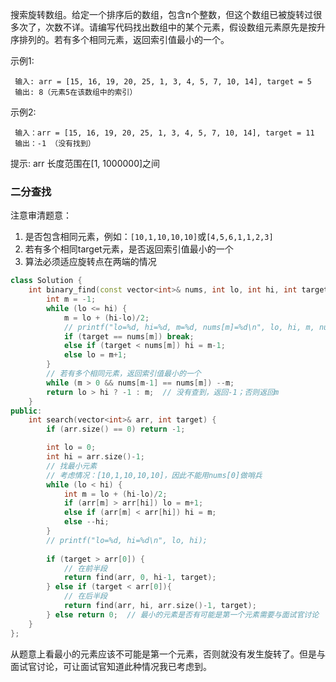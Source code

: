 搜索旋转数组。给定一个排序后的数组，包含n个整数，但这个数组已被旋转过很多次了，次数不详。请编写代码找出数组中的某个元素，假设数组元素原先是按升序排列的。若有多个相同元素，返回索引值最小的一个。

示例1:

```
 输入: arr = [15, 16, 19, 20, 25, 1, 3, 4, 5, 7, 10, 14], target = 5
 输出: 8（元素5在该数组中的索引）
```

示例2:

```
 输入：arr = [15, 16, 19, 20, 25, 1, 3, 4, 5, 7, 10, 14], target = 11
 输出：-1 （没有找到）
```

提示: arr 长度范围在[1, 1000000]之间



### 二分查找

注意审清题意：

1. 是否包含相同元素，例如：`[10,1,10,10,10]`或`[4,5,6,1,1,2,3]`
2. 若有多个相同target元素，是否返回索引值最小的一个
3. 算法必须适应旋转点在两端的情况

```cpp
class Solution {
    int binary_find(const vector<int>& nums, int lo, int hi, int target) {
        int m = -1;
        while (lo <= hi) {
            m = lo + (hi-lo)/2;
            // printf("lo=%d, hi=%d, m=%d, nums[m]=%d\n", lo, hi, m, nums[m]);
            if (target == nums[m]) break;
            else if (target < nums[m]) hi = m-1;
            else lo = m+1;
        }
        // 若有多个相同元素，返回索引值最小的一个
        while (m > 0 && nums[m-1] == nums[m]) --m;
        return lo > hi ? -1 : m;  // 没有查到，返回-1；否则返回m
    }
public:
    int search(vector<int>& arr, int target) {
        if (arr.size() == 0) return -1;

        int lo = 0;
        int hi = arr.size()-1;
        // 找最小元素
        // 考虑情况：[10,1,10,10,10]，因此不能用nums[0]做哨兵
        while (lo < hi) {
            int m = lo + (hi-lo)/2;
            if (arr[m] > arr[hi]) lo = m+1;  
            else if (arr[m] < arr[hi]) hi = m;
            else --hi;
        }
        // printf("lo=%d, hi=%d\n", lo, hi);
        
        if (target > arr[0]) {
            // 在前半段
            return find(arr, 0, hi-1, target);
        } else if (target < arr[0]){
            // 在后半段
            return find(arr, hi, arr.size()-1, target);
        } else return 0;  // 最小的元素是否有可能是第一个元素需要与面试官讨论
    }
};
```

从题意上看最小的元素应该不可能是第一个元素，否则就没有发生旋转了。但是与面试官讨论，可让面试官知道此种情况我已考虑到。